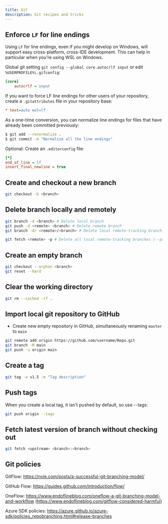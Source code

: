 ```yaml
---
title: Git
description: Git recipes and tricks
---
```


## Enforce `LF` for line endings

Using `LF` for line endings, even if you might develop on Windows, will support easy cross-platform, cross-IDE development. This can help in particular when you're using WSL on Windows.

Global git setting `git config --global core.autocrlf input` or edit `%USERPROFILE%\.gifconfig`:

```ini
[core]
	autocrlf = input
```

If you want to force LF line endings for other users of your repository, create a `.gitattributes` file in your repository base:

```ini
* text=auto eol=lf
```

As a one-time conversion, you can normalize line endings for files that have already been committed previously:

```bash
$ git add --renormalize .
$ git commit -m "Normalize all the line endings"
```

Optional: Create an `.editorconfig` file:

```ini
[*]
end_of_line = lf
insert_final_newline = true
```

## Create and checkout a new branch

```bash
git checkout -b <branch>
```

## Delete branch locally and remotely

```bash
git branch -d <branch> # Delete local branch
git push -d <remote> <branch> # Delete remote branch
git branch -dr <remote>/<branch> # Delete local remote-tracking branch

git fetch <remote> -p # Delete all local remote-tracking branches (--prune)
```

## Create an empty branch

```bash
git checkout --orphan <branch>
git reset --hard
```

## Clear the working directory

```bash
git rm --cached -rf .
```

## Import local git repository to GitHub

* Create new empty repository in GitHub, simultaneously renaming `master` to `main`

```bash
git remote add origin https://github.com/username/Repo.git
git branch -M main
git push -u origin main
```

## Create a tag

```bash
git tag -a v1.5 -m "Tag description"
```

## Push tags

When you create a local tag, it isn't pushed by default, so use --tags:

```bash
git push origin --tags
```

## Fetch latest version of branch without checking out

```bash
git fetch <upstream> <branch>:<branch>
```

## Git policies

GitFlow: https://nvie.com/posts/a-successful-git-branching-model/

GitHub Flow: https://guides.github.com/introduction/flow/

OneFlow: https://www.endoflineblog.com/oneflow-a-git-branching-model-and-workflow (https://www.endoflineblog.com/gitflow-considered-harmful)

Azure SDK policies: https://azure.github.io/azure-sdk/policies_repobranching.html#release-branches
